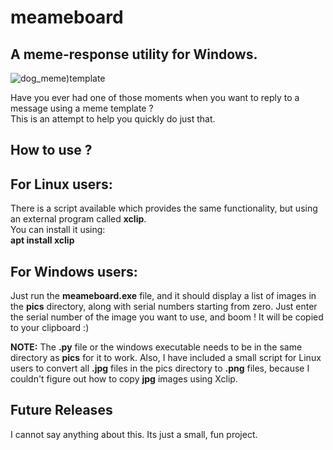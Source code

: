 # meameboard
## A meme-response utility for Windows.
![dog_meme)template](https://raw.githubusercontent.com/starchaser137/meameboard/main/icon.ico)  

Have you ever had one of those moments when you want to reply to a message using a meme template ?  
This is an attempt to help you quickly do just that.  

## How to use ?
## For Linux users:
There is a script available which provides the same functionality, but using an external program called **xclip**.  
You can install it using:  
**apt install xclip**

## For Windows users:
Just run the **meameboard.exe** file, and it should display a list of images in the **pics** directory, along with serial numbers starting from zero.
Just enter the serial number of the image you want to use, and boom !
It will be copied to your clipboard :)

**NOTE:** The **.py** file or the windows executable needs to be in the same directory as **pics** 
for it to work. Also, I have included a small script for Linux users to convert all **.jpg** files in the pics directory to **.png** files, because I couldn't figure out how to copy **jpg** images using Xclip.

## Future Releases
I cannot say anything about this. Its just a small, fun project.
